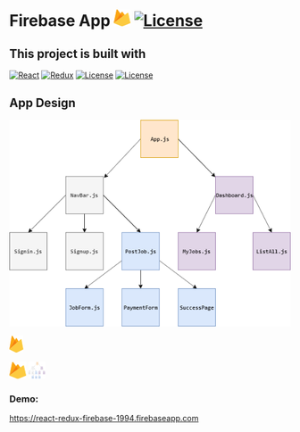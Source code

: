 # Firebase App <img src="src/assets/firebase.png" width="30px" height="30px" alt="logo"/> [![License](https://badgen.net/github/license/micromatch/micromatch)](https://github.com/NareshMurthy/React-Firebase-Redux/blob/master/LICENSE)

## This project is built with

[![React](https://badgen.net/badge/React/16.8.6/orange)](https://www.npmjs.com/package/react)
[![Redux](https://badgen.net/badge/Redux/4.0.4/blue)](https://www.npmjs.com/package/redux)
[![License](https://badgen.net/badge/CI/GitHubActions/green)](https://github.com/features/actions)
[![License](https://badgen.net/badge/Deploy/Firebase/ffcb2d)](https://firebase.google.com/)

## App Design

![AppDesign](src/assets/AppDesign.png)

![AppDesign](src/assets/firebase.png)

<img src="src/assets/firebase.png" width="30px" height="30px" alt="logo"/>

<img src="src/assets/AppDesign.png" width="30px" height="30px" alt="logo"/>

### Demo:

https://react-redux-firebase-1994.firebaseapp.com
